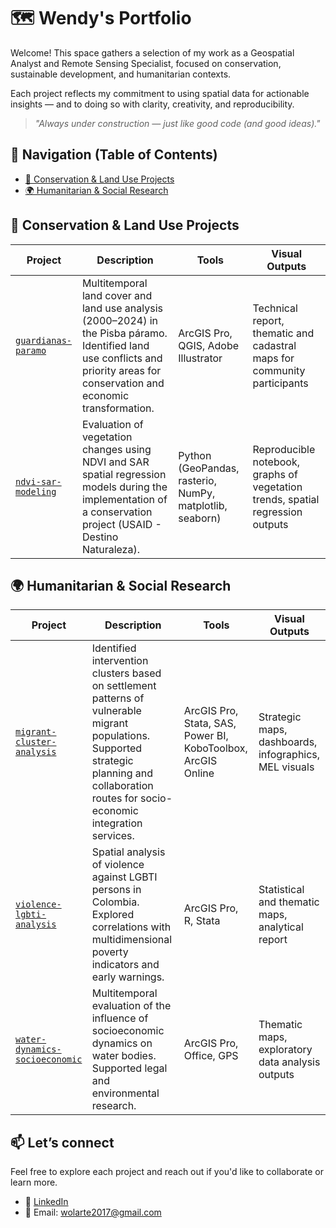 # 🗺️ Wendy's Portfolio



Welcome! This space gathers a selection of my work as a Geospatial Analyst and Remote Sensing Specialist, focused on conservation, sustainable development, and humanitarian contexts.

Each project reflects my commitment to using spatial data for actionable insights — and to doing so with clarity, creativity, and reproducibility.

> _"Always under construction — just like good code (and good ideas)."_


## 🧭 Navigation (Table of Contents)

- [🌱 Conservation & Land Use Projects](#conservation-&-land-use-projects)
- [🌍 Humanitarian & Social Research](#humanitarian--social-research)

## 🌱 Conservation & Land Use Projects

| Project | Description | Tools | Visual Outputs |
|--------|-------------|-------|----------------|
| [`guardianas-paramo`](#) | Multitemporal land cover and land use analysis (2000–2024) in the Pisba páramo. Identified land use conflicts and priority areas for conservation and economic transformation. | ArcGIS Pro, QGIS, Adobe Illustrator | Technical report, thematic and cadastral maps for community participants |
| [`ndvi-sar-modeling`](#) | Evaluation of vegetation changes using NDVI and SAR spatial regression models during the implementation of a conservation project (USAID - Destino Naturaleza). | Python (GeoPandas, rasterio, NumPy, matplotlib, seaborn) | Reproducible notebook, graphs of vegetation trends, spatial regression outputs |

## 🌍 Humanitarian & Social Research

| Project | Description | Tools | Visual Outputs |
|--------|-------------|-------|----------------|
| [`migrant-cluster-analysis`](#) | Identified intervention clusters based on settlement patterns of vulnerable migrant populations. Supported strategic planning and collaboration routes for socio-economic integration services. | ArcGIS Pro, Stata, SAS, Power BI, KoboToolbox, ArcGIS Online | Strategic maps, dashboards, infographics, MEL visuals |
| [`violence-lgbti-analysis`](#) | Spatial analysis of violence against LGBTI persons in Colombia. Explored correlations with multidimensional poverty indicators and early warnings. | ArcGIS Pro, R, Stata | Statistical and thematic maps, analytical report |
| [`water-dynamics-socioeconomic`](#) | Multitemporal evaluation of the influence of socioeconomic dynamics on water bodies. Supported legal and environmental research. | ArcGIS Pro, Office, GPS | Thematic maps, exploratory data analysis outputs |



## 📫 Let’s connect

Feel free to explore each project and reach out if you'd like to collaborate or learn more.

- 📍 [LinkedIn](https://www.linkedin.com/in/wendyolarte)
- 📧 Email: [wolarte2017@gmail.com](mailto:wolarte2017@gmail.com)
